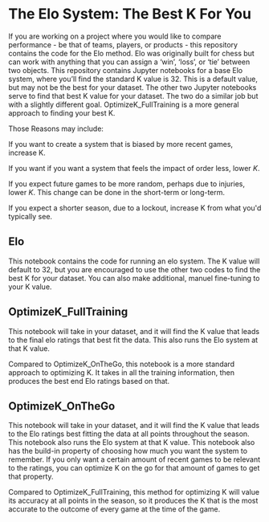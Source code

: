 # The Elo System: The Best K For You

If you are working on a project where you would like to compare performance - be that of teams, players, or products - this repository contains the code for the Elo method. Elo was originally built for chess but can work with anything that you can assign a ‘win’, ‘loss’, or ‘tie’ between two objects. This repository contains Jupyter notebooks for a base Elo system, where you’ll find the standard K value is 32. This is a default value, but may not be the best for your dataset. The other two Jupyter notebooks serve to find that best K value for your dataset. The two do a similar job but with a slightly different goal. OptimizeK_FullTraining is a more general approach to finding your best K.

Those Reasons may include:

If you want to create a system that is biased by more recent games, increase K.

If you want if you want a system that feels the impact of order less,  lower $K$. 

If you expect future games to be more random, perhaps due to injuries, lower $K$. This change can be done in the short-term or long-term.

If you expect a shorter season, due to a lockout, increase K from what you'd typically see.


## Elo
This notebook contains the code for running an elo system. The K value will default to 32, but you are encouraged to use the other two codes to find the best K for your dataset. You can also make additional, manuel fine-tuning to your K value.

## OptimizeK_FullTraining

This notebook will take in your dataset, and it will find the K value that leads to the final elo ratings that best fit the data. This also runs the Elo system at that K value.

Compared to OptimizeK_OnTheGo, this notebook is a more standard approach to optimizing K. It takes in all the training information, then produces the best end Elo ratings based on that.


## OptimizeK_OnTheGo
This notebook will take in your dataset, and it will find the K value that leads to the Elo ratings best fitting the data at all points throughout the season. This notebook also runs the Elo system at that K value. This notebook also has the build-in property of choosing how much you want the system to remember. If you only want a certain amount of recent games to be relevant to the ratings, you can optimize K on the go for that amount of games to get that property.

Compared to OptimizeK_FullTraining, this method for optimizing K will value its accuracy at all points in the season, so it produces the K that is the most accurate to the outcome of every game at the time of the game.
